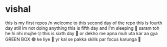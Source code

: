 # vishal
this is my first repos /n
welcome to this second day of the repo 
this is fourth day still im not doing anything
this is fifth day and I'm sleeping 🥴 saram toh he hi nhi mujhe 🙄
this is sixth day 🙂 or dekho me apna muh uta kar aa gya GREEN BOX 🟢 ke liye 🥴
yr kal se pakka skills par focus karunga 🫡
